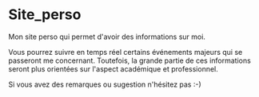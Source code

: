 # Site_perso
Mon site perso qui permet d'avoir des informations sur moi.

Vous pourrez suivre en temps réel certains événements majeurs qui se passeront me concernant. Toutefois, la grande partie de ces informations seront plus orientées sur l'aspect académique et professionnel.

Si vous avez des remarques ou sugestion n'hésitez pas :-)

